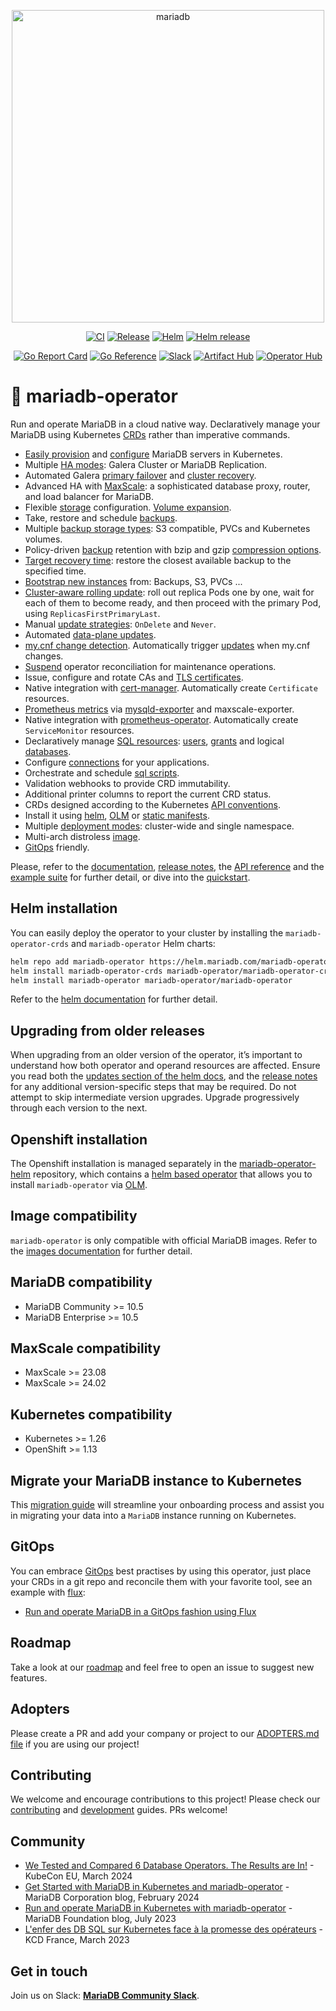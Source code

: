 <p align="center" width="100%">
<img src="https://mariadb-operator.github.io/mariadb-operator/assets/mariadb_centered_whitebg.svg" alt="mariadb" width="500"/>
</p>

<p align="center">
<a href="https://github.com/mariadb-operator/mariadb-operator/actions/workflows/ci.yml"><img src="https://github.com/mariadb-operator/mariadb-operator/actions/workflows/ci.yml/badge.svg" alt="CI"></a>
<a href="https://github.com/mariadb-operator/mariadb-operator/actions/workflows/release.yml"><img src="https://github.com/mariadb-operator/mariadb-operator/actions/workflows/release.yml/badge.svg" alt="Release"></a>
<a href="https://github.com/mariadb-operator/mariadb-operator/actions/workflows/helm.yml"><img src="https://github.com/mariadb-operator/mariadb-operator/actions/workflows/helm.yml/badge.svg" alt="Helm"></a>
<a href="https://github.com/mariadb-operator/mariadb-operator/actions/workflows/helm-release.yml"><img src="https://github.com/mariadb-operator/mariadb-operator/actions/workflows/helm-release.yml/badge.svg" alt="Helm release"></a>
</p>

<p align="center">
<a href="https://goreportcard.com/report/github.com/mariadb-operator/mariadb-operator"><img src="https://goreportcard.com/badge/github.com/mariadb-operator/mariadb-operator" alt="Go Report Card"></a>
<a href="https://pkg.go.dev/github.com/mariadb-operator/mariadb-operator"><img src="https://pkg.go.dev/badge/github.com/mariadb-operator/mariadb-operator.svg" alt="Go Reference"></a>
<a href="https://r.mariadb.com/join-community-slack"><img alt="Slack" src="https://img.shields.io/badge/slack-join_chat-blue?logo=Slack&label=slack&style=flat"></a>
<a href="https://artifacthub.io/packages/helm/mariadb-operator/mariadb-operator"><img src="https://img.shields.io/endpoint?url=https://artifacthub.io/badge/repository/mariadb-operator" alt="Artifact Hub"></a>
<a href="https://operatorhub.io/operator/mariadb-operator"><img src="https://img.shields.io/badge/Operator%20Hub-mariadb--operator-red" alt="Operator Hub"></a>
</p>

# 🦭 mariadb-operator

Run and operate MariaDB in a cloud native way. Declaratively manage your MariaDB using Kubernetes [CRDs](https://kubernetes.io/docs/tasks/extend-kubernetes/custom-resources/custom-resource-definitions/) rather than imperative commands.
- [Easily provision](./examples/manifests/mariadb_minimal.yaml) and [configure](./examples/manifests/mariadb_full.yaml) MariaDB servers in Kubernetes.
- Multiple [HA modes](./docs/HA.md): Galera Cluster or MariaDB Replication.
- Automated Galera [primary failover](./docs/HA.md) and [cluster recovery](./docs/GALERA.md#galera-cluster-recovery).
- Advanced HA with [MaxScale](./docs/MAXSCALE.md): a sophisticated database proxy, router, and load balancer for MariaDB.
- Flexible [storage](./docs/STORAGE.md) configuration. [Volume expansion](./docs/STORAGE.md#volume-resize).
- Take, restore and schedule [backups](./docs/BACKUP.md). 
- Multiple [backup storage types](./docs/BACKUP.md#storage-types): S3 compatible, PVCs and Kubernetes volumes.
- Policy-driven [backup](./docs/BACKUP.md#retention-policy) retention with bzip and gzip [compression options](./docs/BACKUP.md#compression).
- [Target recovery time](./docs/BACKUP.md#target-recovery-time): restore the closest available backup to the specified time.
- [Bootstrap new instances](./docs/BACKUP.md#bootstrap-new-mariadb-instances-from-backups) from: Backups, S3, PVCs ...
- [Cluster-aware rolling update](./docs/UPDATES.md#replicasfirstprimarylast): roll out replica Pods one by one, wait for each of them to become ready, and then proceed with the primary Pod, using `ReplicasFirstPrimaryLast`.
- Manual [update strategies](./docs/UPDATES.md#update-strategies): `OnDelete` and `Never`.
- Automated [data-plane updates](./docs/UPDATES.md#auto-update-data-plane).
- [my.cnf change detection](./docs/CONFIGURATION.md#mycnf). Automatically trigger [updates](./docs/UPDATES.md) when my.cnf changes.
- [Suspend](./docs/SUSPEND.md) operator reconciliation for maintenance operations.
- Issue, configure and rotate CAs and [TLS certificates](./docs/TLS.md).
- Native integration with [cert-manager](https://github.com/cert-manager/cert-manager). Automatically create `Certificate` resources.
- [Prometheus metrics](./docs/METRICS.md) via [mysqld-exporter](https://github.com/prometheus/mysqld_exporter) and maxscale-exporter.
- Native integration with [prometheus-operator](https://github.com/prometheus-operator/prometheus-operator). Automatically create `ServiceMonitor` resources.
- Declaratively manage [SQL resources](./docs/SQL_RESOURCES.md): [users](./examples/manifests/user.yaml), [grants](./examples/manifests/grant.yaml) and logical [databases](./examples/manifests/database.yaml).
- Configure [connections](./examples/manifests/connection.yaml) for your applications.
- Orchestrate and schedule [sql scripts](./examples/manifests/sqljobs).
- Validation webhooks to provide CRD immutability.
- Additional printer columns to report the current CRD status.
- CRDs designed according to the Kubernetes [API conventions](https://github.com/kubernetes/community/blob/master/contributors/devel/sig-architecture/api-conventions.md).
- Install it using [helm](./docs/HELM.md), [OLM](https://operatorhub.io/operator/mariadb-operator) or [static manifests](./deploy/manifests).
- Multiple [deployment modes](./docs/HELM.md#deployment-modes): cluster-wide and single namespace.
- Multi-arch distroless [image](https://github.com/orgs/mariadb-operator/packages/container/package/mariadb-operator).
- [GitOps](#gitops) friendly.

Please, refer to the [documentation](./docs/), [release notes](https://github.com/mariadb-operator/mariadb-operator/releases), the [API reference](./docs/API_REFERENCE.md) and the [example suite](./examples/) for further detail, or dive into the [quickstart](./docs/QUICKSTART.md).

## Helm installation

You can easily deploy the operator to your cluster by installing the `mariadb-operator-crds` and `mariadb-operator` Helm charts:

```bash
helm repo add mariadb-operator https://helm.mariadb.com/mariadb-operator
helm install mariadb-operator-crds mariadb-operator/mariadb-operator-crds
helm install mariadb-operator mariadb-operator/mariadb-operator
```

Refer to the [helm documentation](./docs/HELM.md) for further detail.

## Upgrading from older releases
When upgrading from an older version of the operator, it’s important to understand how both operator and operand resources are affected.  Ensure you read both the [updates section of the helm docs](https://github.com/mariadb-operator/mariadb-operator/blob/main/docs/HELM.md#updates), and the [release notes](https://github.com/mariadb-operator/mariadb-operator/releases) for any additional version-specific steps that may be required. Do not attempt to skip intermediate version upgrades. Upgrade progressively through each version to the next.

## Openshift installation

The Openshift installation is managed separately in the [mariadb-operator-helm](https://github.com/mariadb-operator/mariadb-operator-helm) repository, which contains a [helm based operator](https://sdk.operatorframework.io/docs/building-operators/helm/) that allows you to install `mariadb-operator` via [OLM](https://olm.operatorframework.io/docs/).

## Image compatibility
`mariadb-operator` is only compatible with official MariaDB images. Refer to the [images documentation](./docs/DOCKER.md) for further detail.

## MariaDB compatibility
- MariaDB Community >= 10.5
- MariaDB Enterprise >= 10.5

## MaxScale compatibility
- MaxScale >= 23.08 
- MaxScale >= 24.02

## Kubernetes compatibility
- Kubernetes >= 1.26
- OpenShift >= 1.13

## Migrate your MariaDB instance to Kubernetes

This [migration guide](./docs/BACKUP.md#migrating-an-external-mariadb-to-a-mariadb-running-in-kubernetes) will streamline your onboarding process and assist you in migrating your data into a `MariaDB` instance running on Kubernetes.

## GitOps

You can embrace [GitOps](https://opengitops.dev/) best practises by using this operator, just place your CRDs in a git repo and reconcile them with your favorite tool, see an example with [flux](https://fluxcd.io/):
- [Run and operate MariaDB in a GitOps fashion using Flux](./examples/flux/)

## Roadmap

Take a look at our [roadmap](./ROADMAP.md) and feel free to open an issue to suggest new features.

## Adopters

Please create a PR and add your company or project to our [ADOPTERS.md file](./ADOPTERS.md) if you are using our project!

## Contributing

We welcome and encourage contributions to this project! Please check our [contributing](./CONTRIBUTING.md) and [development](./docs/DEVELOPMENT.md) guides. PRs welcome!

## Community

- [We Tested and Compared 6 Database Operators. The Results are In!](https://www.youtube.com/watch?v=l33pcnQ4cUQ&t=17m25s) - KubeCon EU, March 2024
- [Get Started with MariaDB in Kubernetes and mariadb-operator](https://mariadb.com/resources/blog/get-started-with-mariadb-in-kubernetes-and-mariadb-operator/) - MariaDB Corporation blog, February 2024
- [Run and operate MariaDB in Kubernetes with mariadb-operator](https://mariadb.org/mariadb-in-kubernetes-with-mariadb-operator/) - MariaDB Foundation blog, July 2023
- [L'enfer des DB SQL sur Kubernetes face à la promesse des opérateurs](https://www.youtube.com/watch?v=d_ka7PlWo1I&t=2415s&ab_channel=KCDFrance) - KCD France, March 2023

## Get in touch

Join us on Slack: **[MariaDB Community Slack](https://r.mariadb.com/join-community-slack)**.
